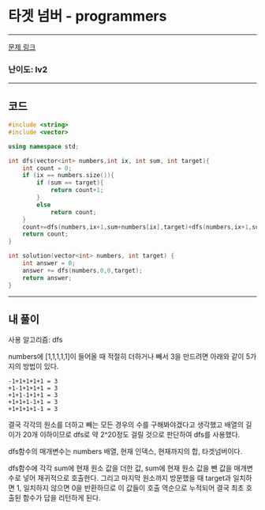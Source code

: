 # 타겟 넘버 - programmers

---

[문제 링크](https://school.programmers.co.kr/learn/courses/30/lessons/43165)

### 난이도: lv2

---

## 코드

```cpp
#include <string>
#include <vector>

using namespace std;

int dfs(vector<int> numbers,int ix, int sum, int target){
    int count = 0;
    if (ix == numbers.size()){
        if (sum == target){
            return count+1;     
        }
        else
            return count;
    }
    count+=dfs(numbers,ix+1,sum+numbers[ix],target)+dfs(numbers,ix+1,sum-numbers[ix],target);
    return count;
}

int solution(vector<int> numbers, int target) {
    int answer = 0;
    answer += dfs(numbers,0,0,target);
    return answer;
}
```

---

## 내 풀이

사용 알고리즘: dfs

numbers에 [1,1,1,1,1]이 들어올 때 적절히 더하거나 빼서 3을 만드려면 아래와 같이 5가지의 방법이 있다.

```
-1+1+1+1+1 = 3
+1-1+1+1+1 = 3
+1+1-1+1+1 = 3
+1+1+1-1+1 = 3
+1+1+1+1-1 = 3
```

결국 각각의 원소를 더하고 빼는 모든 경우의 수를 구해봐야겠다고 생각했고 배열의 길이가 20개 이하이므로 dfs로 약 2^20정도 걸릴 것으로 판단하여 dfs를 사용했다.

dfs함수의 매개변수는 numbers 배열, 현재 인덱스, 현재까지의 합, 타겟넘버이다.

dfs함수에 각각 sum에 현재 원소 값을 더한 값, sum에 현재 원소 값을 뺀 값을 매개변수로 넣어 재귀적으로 호출한다. 그리고 마지막 원소까지 방문했을 때 target과 일치하면 1, 일치하지 않으면 0을 반환하므로 이 값들이 호출 역순으로 누적되어 결국 최초 호출된 함수가 답을 리턴하게 된다.